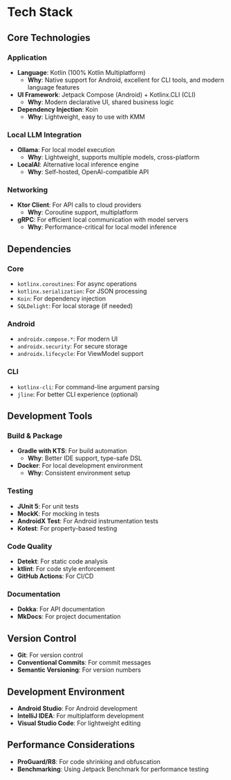 # Tech Stack

## Core Technologies

### Application
- **Language**: Kotlin (100% Kotlin Multiplatform)
  - **Why**: Native support for Android, excellent for CLI tools, and modern language features
- **UI Framework**: Jetpack Compose (Android) + Kotlinx.CLI (CLI)
  - **Why**: Modern declarative UI, shared business logic
- **Dependency Injection**: Koin
  - **Why**: Lightweight, easy to use with KMM

### Local LLM Integration
- **Ollama**: For local model execution
  - **Why**: Lightweight, supports multiple models, cross-platform
- **LocalAI**: Alternative local inference engine
  - **Why**: Self-hosted, OpenAI-compatible API

### Networking
- **Ktor Client**: For API calls to cloud providers
  - **Why**: Coroutine support, multiplatform
- **gRPC**: For efficient local communication with model servers
  - **Why**: Performance-critical for local model inference

## Dependencies

### Core
- `kotlinx.coroutines`: For async operations
- `kotlinx.serialization`: For JSON processing
- `Koin`: For dependency injection
- `SQLDelight`: For local storage (if needed)

### Android
- `androidx.compose.*`: For modern UI
- `androidx.security`: For secure storage
- `androidx.lifecycle`: For ViewModel support

### CLI
- `kotlinx-cli`: For command-line argument parsing
- `jline`: For better CLI experience (optional)

## Development Tools

### Build & Package
- **Gradle with KTS**: For build automation
  - **Why**: Better IDE support, type-safe DSL
- **Docker**: For local development environment
  - **Why**: Consistent environment setup

### Testing
- **JUnit 5**: For unit tests
- **MockK**: For mocking in tests
- **AndroidX Test**: For Android instrumentation tests
- **Kotest**: For property-based testing

### Code Quality
- **Detekt**: For static code analysis
- **ktlint**: For code style enforcement
- **GitHub Actions**: For CI/CD

### Documentation
- **Dokka**: For API documentation
- **MkDocs**: For project documentation

## Version Control
- **Git**: For version control
- **Conventional Commits**: For commit messages
- **Semantic Versioning**: For version numbers

## Development Environment
- **Android Studio**: For Android development
- **IntelliJ IDEA**: For multiplatform development
- **Visual Studio Code**: For lightweight editing

## Performance Considerations
- **ProGuard/R8**: For code shrinking and obfuscation
- **Benchmarking**: Using Jetpack Benchmark for performance testing
